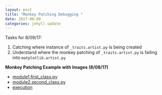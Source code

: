 ```yaml
---
layout: post
title: "Monkey Patching Debugging "
date: 2017-08-09
categories: jekyll update
---
```


Tasks for 8/09/17:
1. Catching where instance of `_traits.artist.py` is being created
2. Understand where the monkey patching of `_traits.artist.py` is failing into `matplotlib.artist.py`


**Monkey Patching Example with Images (8/08/17)**
* [module1.first_class.py][first]
* [module2.second_class.py][second]
* [execution][ex]


[first]:https://github.com/katierose1029/gsoc_work/blob/master/monkey_patching_testing/module1_first_class_py.png
[second]:https://github.com/katierose1029/gsoc_work/blob/master/monkey_patching_testing/module2_second_class_py.png
[ex]:https://github.com/katierose1029/gsoc_work/blob/master/monkey_patching_testing/monkey_patching_testing_executed.png
